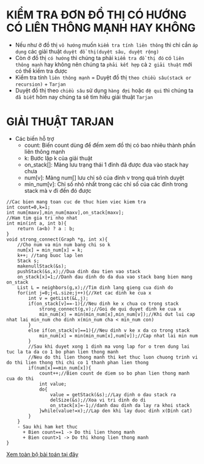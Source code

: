 # KIỂM TRA ĐƠN ĐỒ THỊ CÓ HƯỚNG CÓ LIÊN THÔNG MẠNH HAY KHÔNG
+ Nếu như ở đồ thị `vô hướng` muốn `kiểm tra tính liên thông` thì chỉ cần `áp dụng` các giải thuật `duyệt đồ thị(duyệt sâu, duyệt rộng)`
+ Còn ở đồ thị `có hướng` thì chúng ta phải `kiểm tra đồ thị đó` có `liên thông mạnh` hay không nên chúng ta `phải kết hợp` cả `2 giải thuật` mới có thể kiếm tra được
+ Kiểm tra tính `liên thông mạnh` = Duyệt đồ thị `theo chiều sâu(stack or recursion)` + `Tarjan`
+ Duyệt đồ thị theo `chiều sâu` sử dụng `hàng đợi` hoặc `đệ qui` thì chúng ta `đã biết` hôm nay chúng ta sẽ tìm hiểu giải thuật `Tarjan`
# GIẢI THUẬT TARJAN
+ Các biến hỗ trợ
  + count: Biến count dùng để đếm xem đồ thị có bao nhiêu thành phần liên thông mạnh
  + k: Bước lặp k của giải thuật
  + on_stack[]: Mảng lưu trạng thái 1 đỉnh đã được đưa vào stack hay chưa
  + num[v]: Mảng num[] lưu chỉ sô của đỉnh v trong quá trình duyệt
  + min_num[v]: Chỉ số nhỏ nhất trong các chỉ số của các đỉnh trong stack mà v đi đến đó được
```
//Cac bien mang toan cuc de thuc hien viec kiem tra
int count=0,k=1;
int num[maxv],min_num[maxv],on_stack[maxv];
//Ham tim gia tri nho nhat
int min(int a, int b){
    return (a<b) ? a : b;
}
void strong_connect(Graph *g, int x){
    //Cho num va min num bang chi so k
    num[x] = min_num[x] = k;
    k++; //tang buoc lap len
    Stack s;
    makenullStack(&s);
    pushStack(&s,x);//Dua dinh dau tien vao stack
    on_stack[x]=1;//Danh dau dinh do da dua vao stack bang bien mang on_stack
    List L = neighbors(g,x);//Tim dinh lang gieng cua dinh do
    for(int j=0;j<L.size;j++){//Xet cac dinh ke cua x
        int v = getList(&L,j);
        if(on_stack[v]==-1){//Neu dinh ke x chua co trong stack
            strong_connect(g,v);//Goi de qui duyet dinh ke cua x
            min_num[x] = min(min_num[x],min_num[v]);//Khi dut lui cap nhat lai min_num cho dinh x(min_num cha < min_num con)
        }
        else if(on_stack[v]==1){//Neu dinh v ke x da co trong stack
            min_num[x] = min(min_num[x],num[v]);//Cap nhat lai min num
        }
        //Sau khi duyet xong 1 dinh ma vong lap for o tren dung lai tuc la ta da co 1 bo phan lien thong manh
        //Neu do thi lien thong manh thi ket thuc luon chuong trinh vi do thi lien thong thi chi co 1 thanh phan lien thong
        if(num[x]==min_num[x]){
            count++;//Bien count de diem so bo phan lien thong manh cua do thi
            int value;
            do{
                value = getStack(&s);//Lay dinh o dau stack ra
                delSize(&s);//Xoa vi tri dinh do di
                on_stack[x]=-1;//danh dau dinh da lay ra khoi stack
            }while(value!=x);//Lap den khi lay duoc dinh x(Dinh cat)
        }
    }
    - Sau khi ham ket thuc
      + Bien count==1 -> Do thi lien thong manh
      + Bien count>1 -> Do thi khong lien thong manh
}
```
[Xem toàn bộ bài toán tại đây](https://github.com/NguyenHuuNhan1912/Ly_Thuyet_Do_Thi/blob/main/Thuc_Hanh/Buoi_2/BT_8.1.c)
